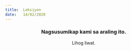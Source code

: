 ```yaml
---
title:  Leksiyon
date:   14/02/2020
---
```


### <center>Nagsusumikap kami sa araling ito.</center>
<center>Lihog liwat.</center>